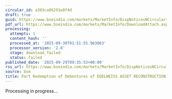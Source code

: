 ```yaml
---
circular_id: a303ca86291e8f4d
draft: true
guid: https://www.bseindia.com/markets/MarketInfo/DispNoticesNCirculars.aspx?Noticeid={9DF84F7D-C08A-46C9-9C43-DB3A5B602D82}&noticeno=20250929-26&dt=09/29/2025&icount=26&totcount=87&flag=0
pdf_url: https://www.bseindia.com/markets/MarketInfo/DownloadAttach.aspx?id=20250929-26&attachedId=
processing:
  attempts: 1
  content_hash: ''
  processed_at: '2025-09-30T01:51:55.963063'
  processor_version: '2.0'
  stage: download_failed
  status: failed
published_date: '2025-09-29T09:35:53+00:00'
rss_url: https://www.bseindia.com/markets/MarketInfo/DispNoticesNCirculars.aspx?Noticeid={9DF84F7D-C08A-46C9-9C43-DB3A5B602D82}&noticeno=20250929-26&dt=09/29/2025&icount=26&totcount=87&flag=0
source: bse
title: Part Redemption of Debentures of EDELWEISS ASSET RECONSTRUCTION COMPANY LIMITED
---
```


Processing in progress...